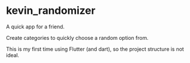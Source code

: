 # kevin_randomizer

A quick app for a friend.

Create categories to quickly choose a random option from.

This is my first time using Flutter (and dart), so the project structure is not ideal.